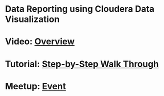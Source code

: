 # Data Reporting using Cloudera Data Visualization

<DESCRIPTION>

# Video: [Overview](https://bcove.video/XXXXXXXX)

# Tutorial: [Step-by-Step Walk Through](https://www.cloudera.com/tutorials/data-reporting-using-cloudera-data-visualization.html?utm_source=mktg-community&utm_medium=github)


# Meetup: [Event](https://www.meetup.com/futureofdata-austin/events/277025681/)
